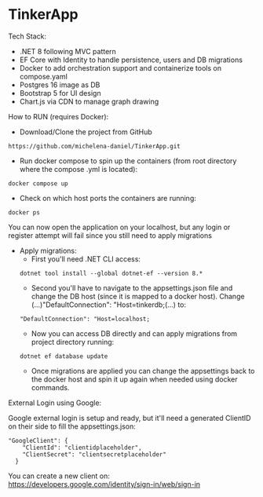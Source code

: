 # TinkerApp

Tech Stack:

- .NET 8 following MVC pattern
- EF Core with Identity to handle persistence, users and DB migrations
- Docker to add orchestration support and containerize tools on compose.yaml
- Postgres 16 image as DB
- Bootstrap 5 for UI design
- Chart.js via CDN to manage graph drawing

How to RUN (requires Docker):

- Download/Clone the project from GitHub
```
https://github.com/michelena-daniel/TinkerApp.git
```
- Run docker compose to spin up the containers (from root directory where the compose .yml is located):
```
docker compose up
```
- Check on which host ports the containers are running:
```
docker ps
```
You can now open the application on your localhost, but any login or register attempt will fail since you still need to apply migrations

- Apply migrations:
  - First you'll need .NET CLI access:
  ```
  dotnet tool install --global dotnet-ef --version 8.*
  ```
  - Second you'll have to navigate to the appsettings.json file and change the DB host (since it is mapped to a docker host). Change (...)"DefaultConnection": "Host=tinkerdb;(...) to:
  ```
  "DefaultConnection": "Host=localhost;
  ```
  - Now you can access DB directly and can apply migrations from project directory running:
  ```
  dotnet ef database update
  ```
  - Once migrations are applied you can change the appsettings back to the docker host and spin it up again when needed using docker commands.

External Login using Google:

Google external login is setup and ready, but it'll need a generated ClientID on their side to fill the appsettings.json:
```
"GoogleClient": {
    "ClientId": "clientidplaceholder",
    "ClientSecret": "clientsecretplaceholder"
  }
```
You can create a new client on: https://developers.google.com/identity/sign-in/web/sign-in


  


